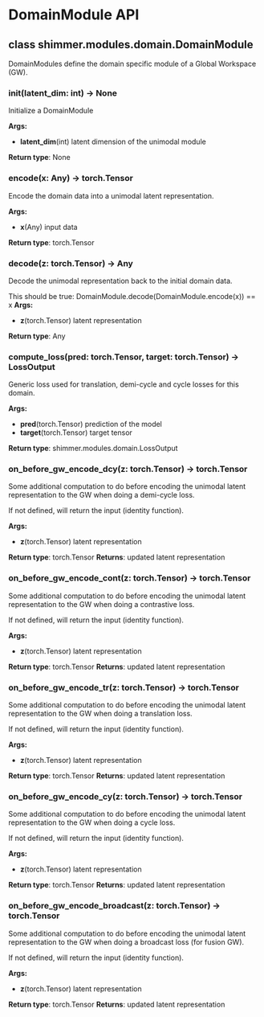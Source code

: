 # DomainModule API

## class shimmer.modules.domain.DomainModule
DomainModules define the domain specific module of a Global Workspace (GW).


### __init__(latent_dim: int) -> None
Initialize a DomainModule

**Args:**
- **latent_dim**(int) latent dimension of the unimodal module

**Return type**: None

### encode(x: Any) -> torch.Tensor
Encode the domain data into a unimodal latent representation.

**Args:**

- **x**(Any) input data

**Return type**: torch.Tensor

### decode(z: torch.Tensor) -> Any
Decode the unimodal representation back to the initial domain data.

This should be true:
DomainModule.decode(DomainModule.encode(x)) == x
**Args:**

- **z**(torch.Tensor) latent representation

**Return type**: Any

### compute_loss(pred: torch.Tensor, target: torch.Tensor) -> LossOutput
Generic loss used for translation, demi-cycle and cycle losses for this domain.

**Args:**

- **pred**(torch.Tensor) prediction of the model
- **target**(torch.Tensor) target tensor

**Return type**: shimmer.modules.domain.LossOutput

### on_before_gw_encode_dcy(z: torch.Tensor) -> torch.Tensor
Some additional computation to do before encoding the unimodal latent representation
to the GW when doing a demi-cycle loss.

If not defined, will return the input (identity function).

**Args:**

- **z**(torch.Tensor) latent representation

**Return type**: torch.Tensor 
**Returns**: updated latent representation

### on_before_gw_encode_cont(z: torch.Tensor) -> torch.Tensor
Some additional computation to do before encoding the unimodal latent representation
to the GW when doing a contrastive loss.

If not defined, will return the input (identity function).

**Args:**

- **z**(torch.Tensor) latent representation

**Return type**: torch.Tensor 
**Returns**: updated latent representation

### on_before_gw_encode_tr(z: torch.Tensor) -> torch.Tensor
Some additional computation to do before encoding the unimodal latent representation
to the GW when doing a translation loss.

If not defined, will return the input (identity function).

**Args:**

- **z**(torch.Tensor) latent representation

**Return type**: torch.Tensor 
**Returns**: updated latent representation

### on_before_gw_encode_cy(z: torch.Tensor) -> torch.Tensor
Some additional computation to do before encoding the unimodal latent representation
to the GW when doing a cycle loss.

If not defined, will return the input (identity function).

**Args:**

- **z**(torch.Tensor) latent representation

**Return type**: torch.Tensor 
**Returns**: updated latent representation

### on_before_gw_encode_broadcast(z: torch.Tensor) -> torch.Tensor
Some additional computation to do before encoding the unimodal latent representation
to the GW when doing a broadcast loss (for fusion GW).

If not defined, will return the input (identity function).

**Args:**

- **z**(torch.Tensor) latent representation

**Return type**: torch.Tensor 
**Returns**: updated latent representation

